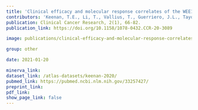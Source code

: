 ```yaml
---
title: 'Clinical efficacy and molecular response correlates of the WEE1 inhibitor adavosertib combined with cisplatin in patients with metastatic triple-negative breast cancer.'
contributors: 'Keenan, T.E., Li, T., Vallius, T., Guerriero, J.L., Tayob, N., Kochupurakkal, B., Davis, J., Pastorello, R., ... Tolaney, S.M. (2021).'
publication: Clinical Cancer Research, 2(1), 66-82.
publication_link: https://doi.org/10.1158/1078-0432.CCR-20-3089

image: publications/clinical-efficacy-and-molecular-response-correlates-of-the-WEE1-inhibitor-adavosertib-combined-with-cisplatin-in-patients-with-metastatic-triple-negative-breast-cancer.PNG

group: other

date: 2021-01-20

minerva_link:
dataset_link: /atlas-datasets/keenan-2020/
pubmed_link: https://pubmed.ncbi.nlm.nih.gov/33257427/
preprint_link:
pdf_link:
show_page_link: false
---
```

